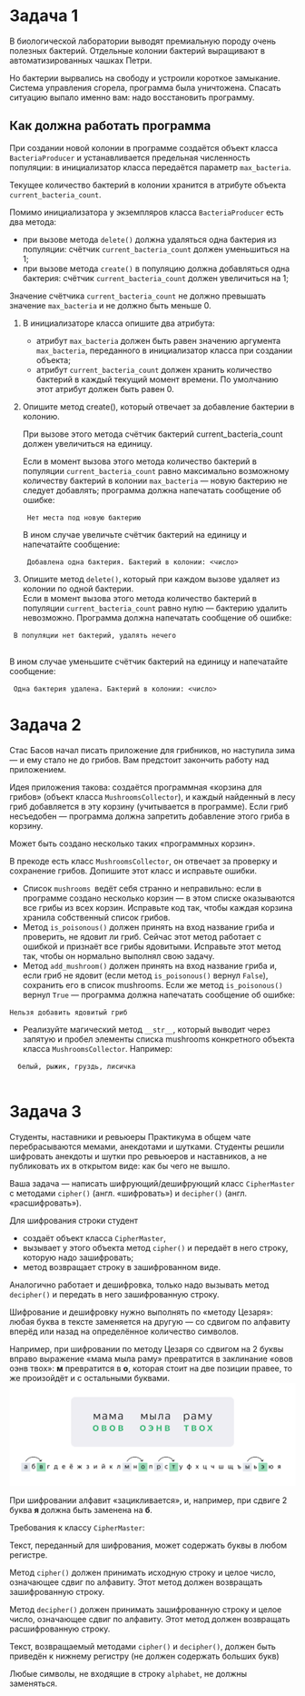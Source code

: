  # Задача 1

В биологической лаборатории выводят премиальную породу очень полезных бактерий. Отдельные колонии бактерий выращивают в автоматизированных чашках Петри.

 Но бактерии вырвались на свободу и устроили короткое замыкание. Система управления сгорела, программа была уничтожена. Спасать ситуацию выпало именно вам: надо восстановить программу.

## Как должна работать программа

При создании новой колонии в программе создаётся объект класса `BacteriaProducer` и устанавливается предельная численность популяции: в инициализатор класса передаётся параметр `max_bacteria`. 

Текущее количество бактерий в колонии хранится в атрибуте объекта `current_bacteria_count`.

Помимо инициализатора у экземпляров класса `BacteriaProducer` есть два метода:
* при вызове метода `delete()` должна удаляться одна бактерия из популяции: счётчик `current_bacteria_count` должен уменьшиться на 1;
* при вызове метода `create()` в популяцию должна добавляться одна бактерия: счётчик `current_bacteria_count` должен увеличиться на 1;

Значение счётчика `current_bacteria_count` не должно превышать значение `max_bacteria` и не должно быть меньше 0. 

1. В инициализаторе класса опишите два атрибута:
    * атрибут `max_bacteria` должен быть равен значению аргумента `max_bacteria`, переданного в инициализатор класса при создании объекта;
    * атрибут `current_bacteria_count` должен хранить количество бактерий в каждый текущий момент времени. По умолчанию этот атрибут должен быть равен 0.
2. Опишите метод create(), который отвечает за добавление бактерии в колонию. 

    При вызове этого метода счётчик бактерий current_bacteria_count должен увеличиться на единицу.

     Если в момент вызова этого метода количество бактерий в популяции `current_bacteria_count` равно максимально возможному количеству бактерий в колонии `max_bacteria` — новую бактерию не следует добавлять; программа должна напечатать сообщение об ошибке:
    ```
     Нет места под новую бактерию
    ```
    В ином случае увеличьте счётчик бактерий на единицу и напечатайте сообщение:
    ```
     Добавлена одна бактерия. Бактерий в колонии: <число>
    ```
3. Опишите метод `delete()`, который при каждом вызове удаляет из колонии по одной бактерии.     
Если в момент вызова этого метода количество бактерий в популяции `current_bacteria_count` равно нулю — бактерию удалить невозможно. Программа должна напечатать сообщение об ошибке:
```
 В популяции нет бактерий, удалять нечего
 
```
В ином случае уменьшите счётчик бактерий на единицу и напечатайте сообщение:
```
 Одна бактерия удалена. Бактерий в колонии: <число>
 ```
# Задача 2 


Стас Басов начал писать приложение для грибников, но наступила зима — и ему стало не до грибов. Вам предстоит закончить работу над приложением.

Идея приложения такова: создаётся программная «корзина для грибов» (объект класса `MushroomsCollector`), и каждый найденный в лесу гриб добавляется в эту корзину (учитывается в программе). Если гриб несъедобен — программа должна запретить добавление этого гриба в корзину.

Может быть создано несколько таких «программных корзин».

В прекоде есть класс `MushroomsCollector`, он отвечает за проверку и сохранение грибов. Допишите этот класс и исправьте ошибки.
* Список `mushrooms `ведёт себя странно и неправильно: если в программе создано несколько корзин — в этом списке оказываются все грибы из всех корзин. Исправьте код так, чтобы каждая корзина хранила собственный список грибов.
* Метод `is_poisonous()` должен принять на вход название гриба и проверить, не ядовит ли гриб. Сейчас этот метод работает с ошибкой и признаёт все грибы ядовитыми. Исправьте этот метод так, чтобы он нормально выполнял свою задачу.
* Метод `add_mushroom()` должен принять на вход название гриба и, если гриб не ядовит (если метод `is_poisonous()` вернул `False`), сохранить его в список mushrooms.
Если же метод `is_poisonous()` вернул `True` — программа должна напечатать сообщение об ошибке:
```
Нельзя добавить ядовитый гриб
```
* Реализуйте магический метод `__str__`, который выводит через запятую и пробел элементы списка mushrooms конкретного объекта класса `MushroomsCollector`. Например:
```
  белый, рыжик, груздь, лисичка
  
```

# Задача 3


Студенты, наставники и ревьюеры Практикума в общем чате перебрасываются мемами, анекдотами и шутками. Студенты решили шифровать анекдоты и шутки про ревьюеров и наставников, а не публиковать их в открытом виде: как бы чего не вышло.

Ваша задача — написать шифрующий/дешифрующий класс `CipherMaster` с методами `cipher()` (англ. «шифровать») и `decipher()` (англ. «расшифровать»).

Для шифрования строки студент 
* создаёт объект класса `CipherMaster`,
* вызывает у этого объекта метод `cipher()` и передаёт в него строку, которую надо зашифровать;
* метод возвращает строку в зашифрованном виде.

Аналогично работает и дешифровка, только надо вызывать метод `decipher()` и передать в него зашифрованную строку.

Шифрование и дешифровку нужно выполнять по «методу Цезаря»: любая буква в тексте заменяется на другую — со сдвигом по алфавиту вперёд или назад на определённое количество символов.

Например, при шифровании по методу Цезаря со сдвигом на 2 буквы вправо выражение «мама мыла раму» превратится в заклинание «овов оэнв твох»: __м__ превратится в __о__, которая стоит на две позиции правее, то же произойдёт и с остальными буквами.
![alt text](image.png)

При шифровании алфавит «зацикливается», и, например, при сдвиге 2 буква __я__ должна быть заменена на __б__.

Требования к классу `CipherMaster`:

Текст, переданный для шифрования, может содержать буквы в любом регистре.

Метод `cipher()` должен принимать исходную строку и целое число, означающее сдвиг по алфавиту. Этот метод должен возвращать зашифрованную строку.

Метод `decipher()` должен принимать зашифрованную строку и целое число, означающее сдвиг по алфавиту. Этот метод должен возвращать расшифрованную строку.

Текст, возвращаемый методами `cipher()` и `decipher()`, должен быть приведён к нижнему регистру (не должен содержать больших букв)

Любые символы, не входящие в строку `alphabet`, не должны заменяться.